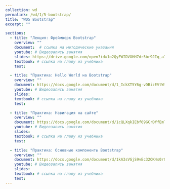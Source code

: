 ```yaml
---
collection: wd
permalink: /wd/1/5-bootstrap/
title: "WD5 Bootstrap"
excerpt: ""

sections:
  - title: "Лекция: Фреймворк Bootstrap" 
    overview: ""
    document:  # ссылка на методические указания
    youtube: # Видеозапись занятия
    slides: https://drive.google.com/open?id=1o2QyFWIDVOHH7dr5br9JIq_aI_JBZyb2FPv3UWjMzlM
    textbook: # ссылка на главу из учебника
    test: 

  - title: "Практика: Hello World на Bootstrap" 
    overview: ""
    document: https://docs.google.com/document/d/1_IckXT5Y6g-vDBizEVtWtJCMjwSwG_tW/edit?usp=sharing&ouid=116003821381017651142&rtpof=true&sd=true
    youtube: # Видеозапись занятия
    slides: 
    textbook: # ссылка на главу из учебника
    test: 

  - title: "Практика: Навигация на сайте" 
    overview: ""
    document: https://docs.google.com/document/d/1cQLXqkIEbf69GCrDffEmTiET1psLAbw2/edit?usp=sharing&ouid=116003821381017651142&rtpof=true&sd=true
    youtube: # Видеозапись занятия
    slides: 
    textbook: # ссылка на главу из учебника
    test: 

  - title: "Практика: Основные компоненты Bootstrap" 
    overview: ""
    document: https://docs.google.com/document/d/1kA3sVGjS9vEc32OK4s0rGEtY0Vom25zz/edit?usp=sharing&ouid=116003821381017651142&rtpof=true&sd=true
    youtube: # Видеозапись занятия
    slides: 
    textbook: # ссылка на главу из учебника
    test: 
---
```

